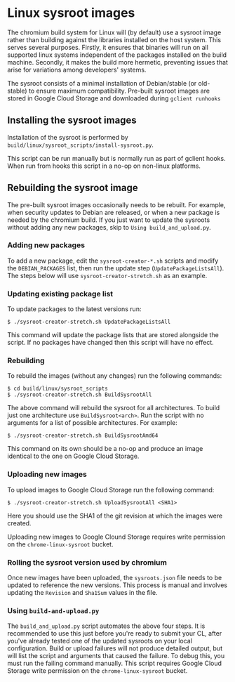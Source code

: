 # Linux sysroot images

The chromium build system for Linux will (by default) use a sysroot image
rather than building against the libraries installed on the host system.
This serves several purposes.  Firstly, it ensures that binaries will run on all
supported linux systems independent of the packages installed on the build
machine.  Secondly, it makes the build more hermetic, preventing issues that
arise for variations among developers' systems.

The sysroot consists of a minimal installation of Debian/stable (or old-stable)
to ensure maximum compatibility.  Pre-built sysroot images are stored in
Google Cloud Storage and downloaded during `gclient runhooks`

## Installing the sysroot images

Installation of the sysroot is performed by
`build/linux/sysroot_scripts/install-sysroot.py`.

This script can be run manually but is normally run as part of gclient
hooks. When run from hooks this script in a no-op on non-linux platforms.

## Rebuilding the sysroot image

The pre-built sysroot images occasionally needs to be rebuilt.  For example,
when security updates to Debian are released, or when a new package is needed by
the chromium build.  If you just want to update the sysroots without adding any
new packages, skip to `Using build_and_upload.py`.

### Adding new packages

To add a new package, edit the `sysroot-creator-*.sh` scripts and modify the
`DEBIAN_PACKAGES` list, then run the update step (`UpdatePackageListsAll`).  The
steps below will use `sysroot-creator-stretch.sh` as an example.

### Updating existing package list

To update packages to the latest versions run:

    $ ./sysroot-creator-stretch.sh UpdatePackageListsAll

This command will update the package lists that are stored alongside the script.
If no packages have changed then this script will have no effect.

### Rebuilding

To rebuild the images (without any changes) run the following commands:

    $ cd build/linux/sysroot_scripts
    $ ./sysroot-creator-stretch.sh BuildSysrootAll

The above command will rebuild the sysroot for all architectures. To build
just one architecture use `BuildSysroot<arch>`.  Run the script with no
arguments for a list of possible architectures.  For example:

    $ ./sysroot-creator-stretch.sh BuildSysrootAmd64

This command on its own should be a no-op and produce an image identical to
the one on Google Cloud Storage.

### Uploading new images

To upload images to Google Cloud Storage run the following command:

    $ ./sysroot-creator-stretch.sh UploadSysrootAll <SHA1>

Here you should use the SHA1 of the git revision at which the images were
created.

Uploading new images to Google Clound Storage requires write permission on the
`chrome-linux-sysroot` bucket.

### Rolling the sysroot version used by chromium

Once new images have been uploaded, the `sysroots.json` file needs to be updated
to reference the new versions.  This process is manual and involves updating the
`Revision` and `Sha1Sum` values in the file.

### Using `build-and-upload.py`

The `build_and_upload.py` script automates the above four steps.  It is
recommended to use this just before you're ready to submit your CL, after you've
already tested one of the updated sysroots on your local configuration.  Build
or upload failures will not produce detailed output, but will list the script
and arguments that caused the failure.  To debug this, you must run the failing
command manually.  This script requires Google Cloud Storage write permission on
the `chrome-linux-sysroot` bucket.

